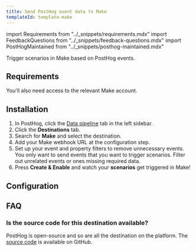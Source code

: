 ```yaml
---
title: Send PostHog event data to Make
templateId: template-make
---
```


import Requirements from "../_snippets/requirements.mdx"
import FeedbackQuestions from "../_snippets/feedback-questions.mdx"
import PostHogMaintained from "../_snippets/posthog-maintained.mdx"

Trigger scenarios in Make based on PostHog events.

## Requirements

<Requirements />

You'll also need access to the relevant Make account.

## Installation

1. In PostHog, click the [Data pipeline](https://us.posthog.com/pipeline/overview) tab in the left sidebar.
2. Click the **Destinations** tab.
3. Search for **Make** and select the destination.
4. Add your Make webhook URL at the configuration step.
5. Set up your event and property filters to remove unnecessary events. You only want to send events that you want to trigger scenarios. Filter out unrelated events or ones missing required data.
6. Press **Create & Enable** and watch your **scenarios** get triggered in Make!

<HideOnCDPIndex>

## Configuration

<TemplateParameters />

## FAQ

### Is the source code for this destination available?

PostHog is open-source and so are all the destination on the platform. The [source code](https://github.com/PostHog/posthog/blob/master/posthog/cdp/templates/make/template_make.py) is available on GitHub.

<PostHogMaintained />

<FeedbackQuestions />

</HideOnCDPIndex>